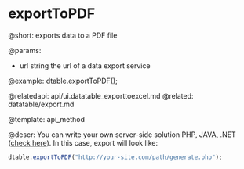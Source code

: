 exportToPDF
=============

@short: exports data to a PDF file


@params:
* url	string		the url of a data export service

@example:
dtable.exportToPDF();

@relatedapi:
	api/ui.datatable_exporttoexcel.md
@related:
	datatable/export.md

@template:	api_method
	
@descr:
You can write your own server-side solution PHP, JAVA, .NET ([check here](datatable/export.md#exporttopdf)). In this case, export will look like:

~~~js
dtable.exportToPDF("http://your-site.com/path/generate.php");
~~~